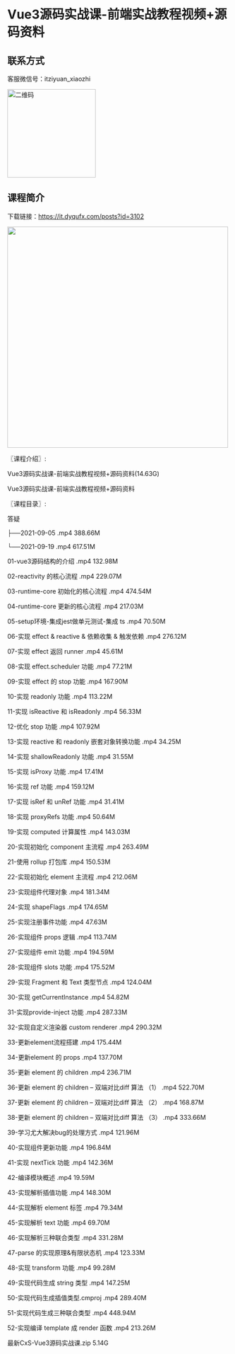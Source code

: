 # Vue3源码实战课-前端实战教程视频+源码资料

## 联系方式

客服微信号：itziyuan_xiaozhi

<img src="https://ziyuanyun.oss-cn-guangzhou.aliyuncs.com/common/20240614073449/666b82192834a.jpg" width="200" height="200" alt="二维码">

## 课程简介

下载链接：https://it.dyqufx.com/posts?id=3102

<img src="https://ziyuanyun.oss-cn-guangzhou.aliyuncs.com/yun/20240515185009/664493613c7d2.jpg" width="500" alt="">

  〖课程介绍〗:

 Vue3源码实战课-前端实战教程视频+源码资料(14.63G)

 Vue3源码实战课-前端实战教程视频+源码资料



 〖课程目录〗:

 答疑

 ├──2021-09-05 .mp4 388.66M

 └──2021-09-19 .mp4 617.51M

 01-vue3源码结构的介绍 .mp4 132.98M

 02-reactivity 的核心流程 .mp4 229.07M

 03-runtime-core 初始化的核心流程 .mp4 474.54M

 04-runtime-core 更新的核心流程 .mp4 217.03M

 05-setup环境-集成jest做单元测试-集成 ts .mp4 70.50M

 06-实现 effect &amp; reactive &amp; 依赖收集 &amp; 触发依赖 .mp4 276.12M

 07-实现 effect 返回 runner .mp4 45.61M

 08-实现 effect.scheduler 功能 .mp4 77.21M

 09-实现 effect 的 stop 功能 .mp4 167.90M

 10-实现 readonly 功能 .mp4 113.22M

 11-实现 isReactive 和 isReadonly .mp4 56.33M

 12-优化 stop 功能 .mp4 107.92M

 13-实现 reactive 和 readonly 嵌套对象转换功能 .mp4 34.25M

 14-实现 shallowReadonly 功能 .mp4 31.55M

 15-实现 isProxy 功能 .mp4 17.41M

 16-实现 ref 功能 .mp4 159.12M

 17-实现 isRef 和 unRef 功能 .mp4 31.41M

 18-实现 proxyRefs 功能 .mp4 50.64M

 19-实现 computed 计算属性 .mp4 143.03M

 20-实现初始化 component 主流程 .mp4 263.49M

 21-使用 rollup 打包库 .mp4 150.53M

 22-实现初始化 element 主流程 .mp4 212.06M

 23-实现组件代理对象 .mp4 181.34M

 24-实现 shapeFlags .mp4 174.65M

 25-实现注册事件功能 .mp4 47.63M

 26-实现组件 props 逻辑 .mp4 113.74M

 27-实现组件 emit 功能 .mp4 194.59M

 28-实现组件 slots 功能 .mp4 175.52M

 29-实现 Fragment 和 Text 类型节点 .mp4 124.04M

 30-实现 getCurrentInstance .mp4 54.82M

 31-实现provide-inject 功能 .mp4 287.33M

 32-实现自定义渲染器 custom renderer .mp4 290.32M

 33-更新element流程搭建 .mp4 175.44M

 34-更新element 的 props .mp4 137.70M

 35-更新 element 的 children .mp4 236.71M

 36-更新 element 的 children &#8211; 双端对比diff 算法 （1） .mp4 522.70M

 37-更新 element 的 children &#8211; 双端对比diff 算法 （2） .mp4 168.87M

 38-更新 element 的 children &#8211; 双端对比diff 算法 （3） .mp4 333.66M

 39-学习尤大解决bug的处理方式 .mp4 121.96M

 40-实现组件更新功能 .mp4 196.84M

 41-实现 nextTick 功能 .mp4 142.36M

 42-编译模块概述 .mp4 19.59M

 43-实现解析插值功能 .mp4 148.30M

 44-实现解析 element 标签 .mp4 79.34M

 45-实现解析 text 功能 .mp4 69.70M

 46-实现解析三种联合类型 .mp4 331.28M

 47-parse 的实现原理&amp;有限状态机 .mp4 123.33M

 48-实现 transform 功能 .mp4 99.28M

 49-实现代码生成 string 类型 .mp4 147.25M

 50-实现代码生成插值类型.cmproj .mp4 289.40M

 51-实现代码生成三种联合类型 .mp4 448.94M

 52-实现编译 template 成 render 函数 .mp4 213.26M

 最新CxS-Vue3源码实战课.zip 5.14G

  